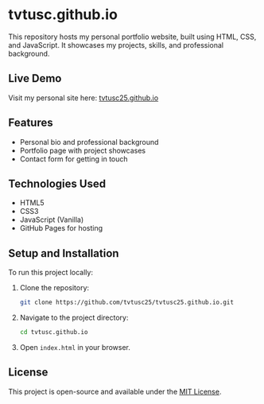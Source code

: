 # tvtusc.github.io
This repository hosts my personal portfolio website, built using HTML, CSS, and JavaScript. It showcases my projects, skills, and professional background.

## Live Demo
Visit my personal site here: [tvtusc25.github.io](https://tvtusc25.github.io)

## Features
- Personal bio and professional background
- Portfolio page with project showcases
- Contact form for getting in touch

## Technologies Used
- HTML5
- CSS3
- JavaScript (Vanilla)
- GitHub Pages for hosting

## Setup and Installation
To run this project locally:

1. Clone the repository:
   ```bash
   git clone https://github.com/tvtusc25/tvtusc25.github.io.git
   ```
2. Navigate to the project directory:
   ```bash
   cd tvtusc.github.io
   ```
3. Open `index.html` in your browser.

## License
This project is open-source and available under the [MIT License](LICENSE).